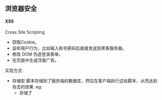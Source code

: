 ## 浏览器安全

#### XSS
>
Cross Site Scripting
- 窃取Cookie。
- 监听用户行为，比如输入账号密码后直接发送到黑客服务器。
- 修改 DOM 伪造登录表单。
- 在页面中生成浮窗广告。
>

>
实现方式:
- 存储型
  脚本存储到了服务端的数据库，然后在客户端执行这些脚本，从而达到攻击的效果.
  eg: 
    - 存储了 <script>, 通过转译解决
    - 直接给innerHTML赋值一段js，是无法被执行的
      但是，jQuery的append可以做到，究其原因，就是因为jquery会在将append元素变为fragment的时候，找到其中的script标签，再使用eval执行一遍。jquery的append使用的方式也是innerHTML，而innerHTML是会将unicode码转换为字符实体的。
      利用这两种知识结合，我们可以得出，网站使用append进行dom操作，如果是append我们可以决定的字段，那么我们可以将左右尖括号，使用unicode码伪装起来，就像这样--"\u003cscript\u003ealert('okok');"。接下来转义的时候，伪装成\u003的<会被漏掉，append的时候，则会被重新调用
    - img标签的再次利用
      img标签，在加载图片失败的时候，会调用该元素上的onerror事件。我们正可以利用这种方式来进行攻击 <script>, 通过转译解决
    - innerHTML赋值的script标签，不会被执行，但是innerHTML赋值一个img标签是可以被识别的。我们把img标签的左右尖括号，使用unicode进行伪装，让转义方法认不出来，即使innerHTML也可以利用上了
      我们将输出的字符串中的\反斜杠进行转义(json转义)。这样，\就不会被当做unicode码的开头来被处理了  
    - url 参数含有 script   
- 反射型
  通过作为网络请求的参数，经过服务器，然后再反射到HTML文档中，执行解析
- 文档型
  文档型的 XSS 攻击并不会经过服务端，而是作为中间人的角色，在数据传输过程劫持到网络数据包，然后修改里面的 html 文档！
  这样的劫持方式包括WIFI路由器劫持或者本地恶意软件等 
>

>
  防范方式：
  - 千万不要相信任何用户的输入！
    无论是在前端和服务端，都要对用户的输入进行转码或者过滤。
    也可以利用关键词过滤的方式，将 script 标签给删除
  - CSP，即浏览器中的内容安全策略
    - 限制其他域下的资源加载。
    - 禁止向其它域提交数据。
    - 提供上报机制，能帮助我们及时发现 XSS 攻击。
  - 利用 HttpOnly   
    很多 XSS 攻击脚本都是用来窃取Cookie, 而设置 Cookie 的 HttpOnly 属性后，JavaScript 便无法读取 Cookie 的值。这样也能很好的防范 XSS 攻击。
>

#### CSRF (Cross-site request forgery), 即跨站请求伪造
>
攻击方式
- 自动发 GET 请求
  <img src="https://xxx.com/info?user=hhh&count=100">
  会自动带上关于 xxx.com 的 cookie 信息
- 自动发 POST 请求
  自动提交，携带cookie
- 诱导点击发送 GET 请求
  <a href="https://xxx/info?user=hhh&count=100" taget="_blank">点击进入修仙世界</a>
  点击后，自动发送 get 请求，接下来和自动发 GET 请求部分同理。
>

>
防范措施
- 利用Cookie的SameSite属性
  1. Strict
    在Strict模式下，浏览器完全禁止第三方请求携带Cookie。
    比如请求sanyuan.com网站只能在sanyuan.com域名当中请求才能携带 Cookie，在其他网站请求都不能
  2. Lax
    在Lax模式，就宽松一点了，但是只能在 get 方法提交表单况或者a 标签发送 get 请求的情况下可以携带 Cookie，其他情况均不能。
  3. None
    也就是默认模式，请求会自动携带上 Cookie
- 验证来源站点
  Origin和Referer。
  其中，Origin只包含域名信息，而Referer包含了具体的 URL 路径。
  当然，这两者都是可以伪造的，通过 Ajax 中自定义请求头即可，安全性略差。
- CSRF Token 
  首先，浏览器向服务器发送请求时，服务器生成一个字符串，将其植入到返回的页面中。
  然后浏览器如果要发送请求，就必须带上这个字符串，然后服务器来验证是否合法，
  如果不合法则不予响应。这个字符串也就是CSRF Token，通常第三方站点无法拿到这个 token, 因此也就是被服务器给拒绝。
     
>

#### HTTPS为什么让数据传输更安全
[参考文档](https://juejin.im/post/5df5bcea6fb9a016091def69#heading-84)
>
 谈到HTTPS, 就不得不谈到与之相对的HTTP。HTTP的特性是明文传输，因此在传输的每一个环节，
 数据都有可能被第三方窃取或者篡改，具体来说，HTTP 数据经过 TCP 层，然后经过WIFI路由器、
 运营商和目标服务器，这些环节中都可能被中间人拿到数据并进行篡改，也就是我们常说的中间人攻击。
>

>
其原理是在HTTP和TCP之间建立了一个中间层，当HTTP和TCP通信时并不是像以前那样直接通信，
直接经过了一个中间层进行加密，将加密后的数据包传给TCP, 响应的，TCP必须将数据包解密，
才能传给上面的HTTP。这个中间层也叫安全层。安全层的核心就是对数据加解密  
>

>
 对称加密是最简单的方式，指的是加密和解密用的是同样的密钥。
 而对于非对称加密，如果有 A、 B 两把密钥，如果用 A 加密过的数据包只能用 B 解密，
 反之，如果用 B 加密过的数据包只能用 A 解密 
>

- XSS攻击: 注入恶意代码
  - cookie 设置 httpOnly
  - 转义页面上的输入内容和输出内容
- CSRF: 跨站请求伪造，防护:
  - get 不修改数据
  - 不被第三方网站访问到用户的 cookie
  - 设置白名单，不被第三方网站请求
  - 请求校验